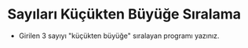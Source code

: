 # Sayıları Küçükten Büyüğe Sıralama
* Girilen 3 sayıyı "küçükten büyüğe" sıralayan programı yazınız.